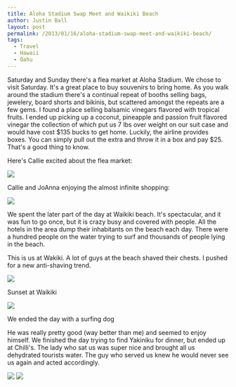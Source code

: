```yaml
---
title: Aloha Stadium Swap Meet and Waikiki Beach
author: Justin Ball
layout: post
permalink: /2013/01/16/aloha-stadium-swap-meet-and-waikiki-beach/
tags:
  - Travel
  - Hawaii
  - Oahu
---
```


Saturday and Sunday there's a flea market at Aloha Stadium. We chose to visit Saturday. It's a great place to buy souvenirs to bring home. As you walk around the stadium there's a continual repeat of booths selling bags, jewelery, board shorts and bikinis, but scattered amongst the repeats are a few gems. I found a place selling balsamic vinegars flavored with tropical fruits. I ended up picking up a coconut, pineapple and passion fruit flavored vinegar the collection of which put us 7 lbs over weight on our suit case and would have cost $135 bucks to get home. Luckily, the airline provides boxes. You can simply pull out the extra and throw it in a box and pay $25. That's a good thing to know.

Here's Callie excited about the flea market:


 <img class="scale-image" src="/images/posts/2013/01/IMG_1589.jpg" />

Callie and JoAnna enjoying the almost infinite shopping:


 <img class="scale-image" src="/images/posts/2013/01/IMG_1596.jpg" />

We spent the later part of the day at Waikiki beach. It's spectacular, and it was fun to go once, but it is crazy busy and covered with people. All the hotels in the area dump their inhabitants on the beach each day. There were a hundred people on the water trying to surf and thousands of people lying in the beach.

This is us at Wakiki. A lot of guys at the beach shaved their chests. I pushed for a new anti-shaving trend.


 <img class="scale-image" src="/images/posts/2013/01/IMG_1603.jpg" />

Sunset at Waikiki


 <img class="scale-image" src="/images/posts/2013/01/IMG_1610.jpg" />

We ended the day with a surfing dog

He was really pretty good (way better than me) and seemed to enjoy himself.
We finished the day trying to find Yakiniku for dinner, but ended up at Chilli's. The lady who sat us was super nice and brought all us dehydrated tourists water. The guy who served us knew he would never see us again and acted accordingly.


 <img class="scale-image" src="/images/posts/2013/01/IMG_1614.jpg" />
 <img class="scale-image" src="/images/posts/2013/01/IMG_1629.jpg" />